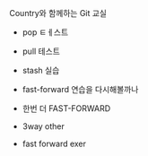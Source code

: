 Country와 함께하는 Git 교실

- pop ㅌㅔ스트
- pull 테스트
- stash 실습

- fast-forward 연습을 다시해볼까나
- 한번 더 FAST-FORWARD
- 3way other

- fast forward exer
